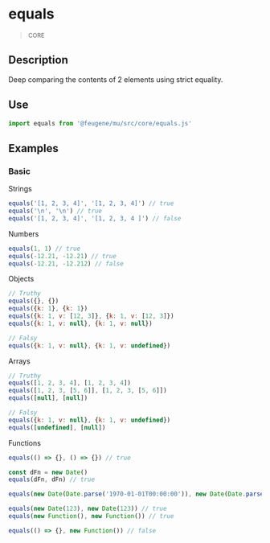 # equals

> <small>CORE</small>

## Description

Deep comparing the contents of 2 elements using strict equality.

## Use

```js
import equals from '@feugene/mu/src/core/equals.js'
```

## Examples

### Basic

Strings

```js
equals('[1, 2, 3, 4]', '[1, 2, 3, 4]') // true
equals('\n', '\n') // true
equals('[1, 2, 3, 4]', '[1, 2, 3, 4 ]') // false
```

Numbers

```js
equals(1, 1) // true
equals(-12.21, -12.21) // true
equals(-12.21, -12.212) // false
```

Objects

```js
// Truthy
equals({}, {})
equals({k: 1}, {k: 1})
equals({k: 1, v: [12, 3]}, {k: 1, v: [12, 3]})
equals({k: 1, v: null}, {k: 1, v: null})

// Falsy
equals({k: 1, v: null}, {k: 1, v: undefined})
```

Arrays

```js
// Truthy
equals([1, 2, 3, 4], [1, 2, 3, 4])
equals([1, 2, 3, [5, 6]], [1, 2, 3, [5, 6]])
equals([null], [null])

// Falsy
equals({k: 1, v: null}, {k: 1, v: undefined})
equals([undefined], [null])
```

Functions

```js  
equals(() => {}, () => {}) // true

const dFn = new Date()
equals(dFn, dFn) // true

equals(new Date(Date.parse('1970-01-01T00:00:00')), new Date(Date.parse('1970-01-01T00:00:00'))) // true

equals(new Date(123), new Date(123)) // true
equals(new Function(), new Function()) // true

equals(() => {}, new Function()) // false
```
